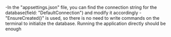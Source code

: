 -In the "appsettings.json" file, you can find the connection string for the database(field: "DefaultConnection") and modify it accordingly
-"EnsureCreated()" is used, so there is no need to write commands on the terminal to initialize the database. Running the application directly should be enough
